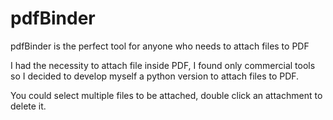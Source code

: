 # pdfBinder
pdfBinder is the perfect tool for anyone who needs to attach files to PDF

I had the necessity to attach file inside PDF, I found only commercial tools so I decided to develop myself a python version to attach files to PDF.

You could select multiple files to be attached, double click an attachment to delete it.
